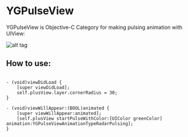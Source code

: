 # YGPulseView

YGPulseView is Objective-C Category for making pulsing animation with UIView:

![alt tag](https://raw.githubusercontent.com/YGeorge/YGPulseView/master/animation.gif)

## How to use:

```obj-c

- (void)viewDidLoad {
    [super viewDidLoad];
    self.plusView.layer.cornerRadius = 30;
}

- (void)viewWillAppear:(BOOL)animated {
    [super viewWillAppear:animated];
    [self.plusView startPulseWithColor:[UIColor greenColor] animation:YGPulseViewAnimationTypeRadarPulsing];
}

```
